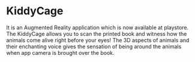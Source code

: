 # KiddyCage
It is an Augmented Reality application which is now available at playstore. The KiddyCage allows you to scan the printed book and witness how the animals come alive right before your eyes! The 3D aspects of animals and their enchanting voice gives the sensation of being around the animals when app camera is brought over the book.
